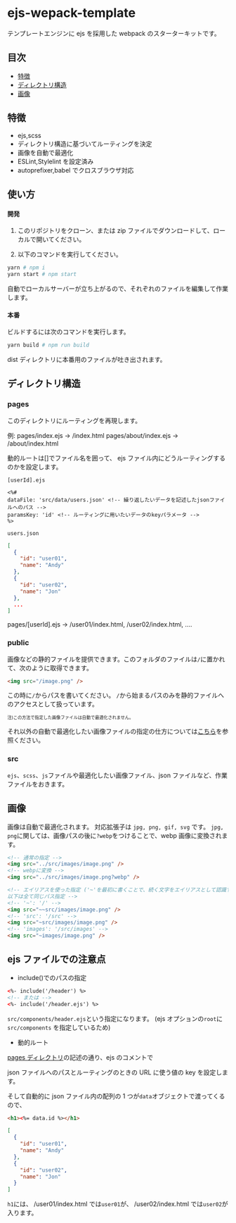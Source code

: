 # ejs-wepack-template

テンプレートエンジンに ejs を採用した
webpack のスターターキットです。

## 目次

- [特徴](#features)
- [ディレクトリ構造](#directory)
- [画像](#image)

## <a name="features"></a>特徴

- ejs,scss
- ディレクトリ構造に基づいてルーティングを決定
- 画像を自動で最適化
- ESLint,Stylelint を設定済み
- autoprefixer,babel でクロスブラウザ対応

## 使い方

#### 開発

1. このリポジトリをクローン、または zip ファイルでダウンロードして、ローカルで開いてください。

2. 以下のコマンドを実行してください。

```bash
yarn # npm i
yarn start # npm start
```

自動でローカルサーバーが立ち上がるので、それぞれのファイルを編集して作業します。

#### 本番

ビルドするには次のコマンドを実行します。

```bash
yarn build # npm run build
```

dist ディレクトリに本番用のファイルが吐き出されます。

## <a name="directory"></a>ディレクトリ構造

### <a name="pages"></a>pages

このディレクトリにルーティングを再現します。

例:
pages/index.ejs → /index.html
pages/about/index.ejs → /about/index.html

動的ルートは[]でファイル名を囲って、
ejs ファイル内にどうルーティングするのかを設定します。

`[userId].ejs`

```
<%#
dataFile: 'src/data/users.json' <!-- 繰り返したいデータを記述したjsonファイルへのパス -->
paramsKey: 'id' <!-- ルーティングに用いたいデータのkeyパラメータ -->
%>
```

`users.json`

```json
[
  {
    "id": "user01",
    "name": "Andy"
  },
  {
    "id": "user02",
    "name": "Jon"
  },
  ...
]
```

pages/[userId].ejs → /user01/index.html, /user02/index.html, ....

### public

画像などの静的ファイルを提供できます。このフォルダのファイルは`/`に置かれて、次のように取得できます。

```html
<img src="/image.png" />
```

この時に`/`からパスを書いてください。
`/`から始まるパスのみを静的ファイルへのアクセスとして扱っています。

<p style="font-size: 0.7em">注)この方法で指定した画像ファイルは自動で最適化されません。</p>

それ以外の自動で最適化したい画像ファイルの指定の仕方については[こちら](#image)を参照ください。

### src

`ejs`、`scss`、`js`ファイルや最適化したい画像ファイル、json ファイルなど、作業ファイルをおきます。

## <a name="image"></a>画像

画像は自動で最適化されます。
対応拡張子は `jpg, png, gif, svg` です。
`jpg, png`に関しては、画像パスの後に`?webp`をつけることで、webp 画像に変換されます。

```html
<!-- 通常の指定 -->
<img src="../src/images/image.png" />
<!-- webpに変換 -->
<img src="../src/images/image.png?webp" />

<!-- エイリアスを使った指定 ('~'を最初に書くことで、続く文字をエイリアスとして認識する)  
以下は全て同じパス指定 -->
<!-- '~': '/' -->
<img src="~~src/images/image.png" />
<!-- 'src': '/src' -->
<img src="~src/images/image.png" />
<!-- 'images': '/src/images' -->
<img src="~images/image.png" />
```

## ejs ファイルでの注意点

- include()でのパスの指定

```html
<%- include('/header') %>
<!-- または -->
<%- include('/header.ejs') %>
```

`src/components/header.ejs`という指定になります。
(ejs オプションの`root`に `src/components` を指定しているため)

- 動的ルート

[pages ディレクトリ](#pages)の記述の通り、ejs のコメントで

json ファイルへのパスとルーティングのときの URL に使う値の key を設定します。

そして自動的に json ファイル内の配列の 1 つが`data`オブジェクトで渡ってくるので、

```html
<h1><%= data.id %></h1>
```

```json
[
  {
    "id": "user01",
    "name": "Andy"
  },
  {
    "id": "user02",
    "name": "Jon"
  }
]
```

`h1`には、
/user01/index.html では`user01`が、
/user02/index.html では`user02`が入ります。
